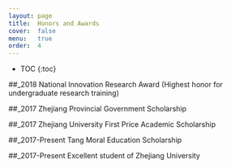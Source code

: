 ```yaml
---
layout: page
title:  Honors and Awards
cover:  false
menu:   true
order:  4
---
```


* TOC
{:toc}

##_2018 National Innovation Research Award (Highest honor for undergraduate research training)

##_2017 Zhejiang Provincial Government Scholarship

##_2017 Zhejiang University First Price Academic Scholarship

##_2017-Present Tang Moral Education Scholarship

##_2017-Present Excellent student of Zhejiang University
